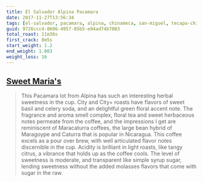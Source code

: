 ```yaml
---
title: El Salvador Alpina Pacamara
date: 2017-11-27T13:56:34
tags: [el-salvador, pacamara, alpina, chinameca, san-miguel, tecapa-chinameca ]
guid: 9726ccc4-8606-4957-85b5-e94ad74b7003
total_roast: 11m36s
first_crack: 8m5s
start_weight: 1.2
end_weight: 1.003
weight_loss: 16
---
```


## [Sweet Maria's][sm]

[sm]: https://web.archive.org/web/20171110224449/https://www.sweetmarias.com/product/el-salvador-alpina-pacamara

> This Pacamara lot from Alpina has such an interesting herbal sweetness in the
> cup. City and City+ roasts have flavors of sweet basil and celery soda, and an
> delightful green floral accent note. The fragrance and aroma smell complex,
> floral tea and sweet herbaceous notes permeate from the coffee, and the
> impressions I get are reminiscent of Maracaturra coffees, the large bean
> hybrid of Maragoype and Caturra that is popular in Nicaragua. This coffee
> excels as a pour over brew, with well articulated flavor notes discernible in
> the cup. Acidity is brilliant in light roasts, like tangy citrus, a vibrance
> that holds up as the coffee cools. The level of sweetness is moderate, and
> transparent like simple syrup sugar, lending sweetness without the added
> molasses flavors that come with sugar in the raw.
